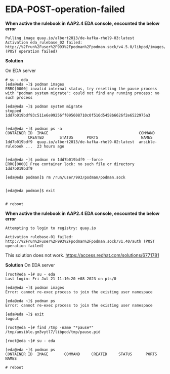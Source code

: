# EDA-POST-operation-failed

**When active the rulebook in AAP2.4 EDA console, encounted the below error**
```
Pulling image quay.io/albert2013/de-kafka-rhel9-03:latest
Activation eda_rulebase_02 failed: http://%2Frun%2Fuser%2F993%2Fpodman%2Fpodman.sock/v4.5.0/libpod/images/pull (POST operation failed)
```

**Solution**

On EDA server
```
# su - eda
[eda@eda ~]$ podman images
ERRO[0000] invalid internal status, try resetting the pause process with "podman system migrate": could not find any running process: no such process 

[eda@eda ~]$ podman system migrate
stopped 1dd7b019bdf93c511e6e99256ff095608710c0f516d5458b6626f2e6522975a3


[eda@eda ~]$ podman ps -a
CONTAINER ID  IMAGE                                        COMMAND               CREATED       STATUS      PORTS                   NAMES
1dd7b019bdf9  quay.io/albert2013/de-kafka-rhel9-02:latest  ansible-rulebook ...  23 hours ago


[eda@eda ~]$ podman rm 1dd7b019bdf9 --force
ERRO[0000] Free container lock: no such file or directory 
1dd7b019bdf9

[eda@eda podman]$ rm /run/user/993/podman/podman.sock 


[eda@eda podman]$ exit


# reboot

```
**When active the rulebook in AAP2.4 EDA console, encounted the below error**
```
Attempting to login to registry: quay.io

Activation rulebase-01 failed: http://%2Frun%2Fuser%2F993%2Fpodman%2Fpodman.sock/v1.40/auth (POST operation failed)
```
This solution does not work.
https://access.redhat.com/solutions/6771781

**Solution**
On EDA server
```
[root@eda ~]# su - eda
Last login: Fri Jul 21 11:10:20 +08 2023 on pts/0

[eda@eda ~]$ podman images
Error: cannot re-exec process to join the existing user namespace

[eda@eda ~]$ podman ps
Error: cannot re-exec process to join the existing user namespace

[eda@eda ~]$ exit
logout

[root@eda ~]# find /tmp -name "*pause*"
/tmp/ansible.gm3vytl7/libpod/tmp/pause.pid

[root@eda ~]# su - eda

[eda@eda ~]$ podman ps
CONTAINER ID  IMAGE       COMMAND     CREATED     STATUS      PORTS       NAMES

# reboot
```





